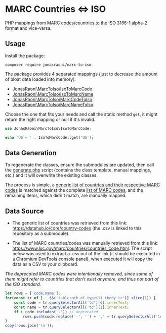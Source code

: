# MARC Countries <=> ISO

PHP mappings from MARC codes/countries to the ISO 3166-1 alpha-2 format and vice-versa.

## Usage

Install the package:

```
composer require jonasraoni/marc-to-iso
```

The package provides 4 separated mappings (just to decrease the amount of bloat data loaded into memory):

- [JonasRaoni\MarcToIso\IsoToMarcCode](src/IsoToMarcCode.php)
- [JonasRaoni\MarcToIso\IsoToMarcName](src/IsoToMarcName.php)
- [JonasRaoni\MarcToIso\MarcCodeToIso](src/MarcCodeToIso.php)
- [JonasRaoni\MarcToIso\MarcNameToIso](src/MarcNameToIso.php)

Choose the one that fits your needs and call the static method `get`, it might return the right mapping or null if it's invalid.

```php
use JonasRaoni\MarcToIso\IsoToMarcCode;

echo 'US = ' . IsoToMarcCode::get('US');
```

## Data Generation

To regenerate the classes, ensure the submodules are updated, then call the [generate.php](data/generate.php) script (contains the class template, manual mappings, etc.) and it will overwrite the existing classes.

The process is simple, a [generic list of countries and their respective MARC codes](https://github.com/datasets/country-codes) is matched against the complete [list of MARC codes](data/marc-codes.csv), and the remaining items, which didn't match, are manually mapped.

## Data Source

- The generic list of countries was retrieved from this link: https://datahub.io/core/country-codes (the .csv is linked to this repository as a submodule).

- The list of MARC countries/codes was manually retrieved from this link: https://www.loc.gov/marc/countries/countries_code.html. The script below was used to extract a .csv out of the link (it should be executed in a Chromium DevTools console panel), when executed it will copy the data as a CSV to your clipboard.

*The deprecated MARC codes were intentionally removed, since some of them might refer to countries that don't exist anymore, and thus not part of the ISO standard.*

```javascript
let rows = ['code;name'];
for(const tr of [...$$('table:nth-of-type(1) tbody tr')].slice(1)) {
    const code = tr.querySelectorAll('td')[0].innerText;
    const name = tr.querySelectorAll('td')[1].innerText;
    if (!code.includes('-')) // deprecated
        rows.push(code.replace('-', '') + ',' + tr.querySelectorAll('td')[1].innerText);
}
copy(rows.join('\n'));
```
